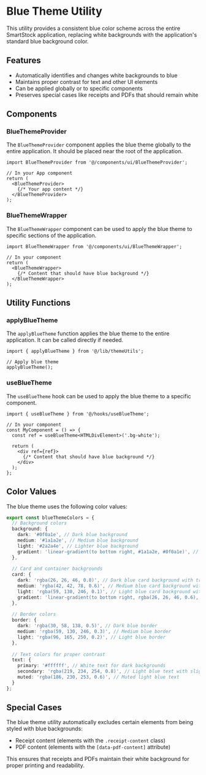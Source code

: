 # Blue Theme Utility

This utility provides a consistent blue color scheme across the entire SmartStock application, replacing white backgrounds with the application's standard blue background color.

## Features

- Automatically identifies and changes white backgrounds to blue
- Maintains proper contrast for text and other UI elements
- Can be applied globally or to specific components
- Preserves special cases like receipts and PDFs that should remain white

## Components

### BlueThemeProvider

The `BlueThemeProvider` component applies the blue theme globally to the entire application. It should be placed near the root of the application.

```tsx
import BlueThemeProvider from '@/components/ui/BlueThemeProvider';

// In your App component
return (
  <BlueThemeProvider>
    {/* Your app content */}
  </BlueThemeProvider>
);
```

### BlueThemeWrapper

The `BlueThemeWrapper` component can be used to apply the blue theme to specific sections of the application.

```tsx
import BlueThemeWrapper from '@/components/ui/BlueThemeWrapper';

// In your component
return (
  <BlueThemeWrapper>
    {/* Content that should have blue background */}
  </BlueThemeWrapper>
);
```

## Utility Functions

### applyBlueTheme

The `applyBlueTheme` function applies the blue theme to the entire application. It can be called directly if needed.

```tsx
import { applyBlueTheme } from '@/lib/themeUtils';

// Apply blue theme
applyBlueTheme();
```

### useBlueTheme

The `useBlueTheme` hook can be used to apply the blue theme to a specific component.

```tsx
import { useBlueTheme } from '@/hooks/useBlueTheme';

// In your component
const MyComponent = () => {
  const ref = useBlueTheme<HTMLDivElement>('.bg-white');
  
  return (
    <div ref={ref}>
      {/* Content that should have blue background */}
    </div>
  );
};
```

## Color Values

The blue theme uses the following color values:

```ts
export const blueThemeColors = {
  // Background colors
  background: {
    dark: '#0f0a1e', // Dark blue background
    medium: '#1a1a2e', // Medium blue background
    light: '#2a2a4e', // Lighter blue background
    gradient: 'linear-gradient(to bottom right, #1a1a2e, #0f0a1e)', // Gradient background
  },
  
  // Card and container backgrounds
  card: {
    dark: 'rgba(26, 26, 46, 0.8)', // Dark blue card background with transparency
    medium: 'rgba(42, 42, 78, 0.6)', // Medium blue card background with transparency
    light: 'rgba(59, 130, 246, 0.1)', // Light blue card background with transparency
    gradient: 'linear-gradient(to bottom right, rgba(26, 26, 46, 0.6), rgba(15, 10, 30, 0.4))', // Gradient card background
  },
  
  // Border colors
  border: {
    dark: 'rgba(30, 58, 138, 0.5)', // Dark blue border
    medium: 'rgba(59, 130, 246, 0.3)', // Medium blue border
    light: 'rgba(96, 165, 250, 0.2)', // Light blue border
  },
  
  // Text colors for proper contrast
  text: {
    primary: '#ffffff', // White text for dark backgrounds
    secondary: 'rgba(219, 234, 254, 0.8)', // Light blue text with slight transparency
    muted: 'rgba(186, 230, 253, 0.6)', // Muted light blue text
  }
};
```

## Special Cases

The blue theme utility automatically excludes certain elements from being styled with blue backgrounds:

- Receipt content (elements with the `.receipt-content` class)
- PDF content (elements with the `[data-pdf-content]` attribute)

This ensures that receipts and PDFs maintain their white background for proper printing and readability.
